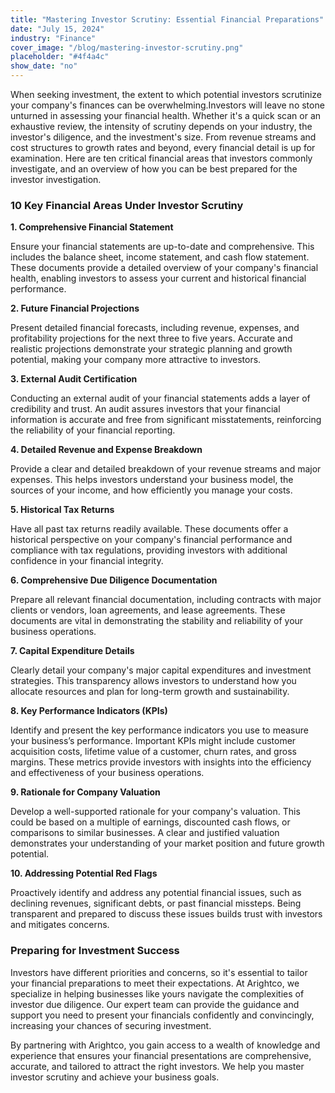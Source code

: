 ```yaml
---
title: "Mastering Investor Scrutiny: Essential Financial Preparations"
date: "July 15, 2024"
industry: "Finance"
cover_image: "/blog/mastering-investor-scrutiny.png"
placeholder: "#4f4a4c"
show_date: "no"
---
```


When seeking investment, the extent to which potential investors scrutinize your company's finances can be overwhelming.Investors will leave no stone unturned in assessing your financial health. Whether it's a quick scan or an exhaustive review, the intensity of scrutiny depends on your industry, the investor's diligence, and the investment's size. From revenue streams and cost structures to growth rates and beyond, every financial detail is up for examination. Here are ten critical financial areas that investors commonly investigate, and an overview of how you can be best prepared for the investor investigation.

### **10 Key Financial Areas Under Investor Scrutiny**

**1. Comprehensive Financial Statement**

Ensure your financial statements are up-to-date and comprehensive. This includes the balance sheet, income statement, and cash flow statement. These documents provide a detailed overview of your company's financial health, enabling investors to assess your current and historical financial performance.

**2. Future Financial Projections**

Present detailed financial forecasts, including revenue, expenses, and profitability projections for the next three to five years. Accurate and realistic projections demonstrate your strategic planning and growth potential, making your company more attractive to investors.

**3. External Audit Certification**

Conducting an external audit of your financial statements adds a layer of credibility and trust. An audit assures investors that your financial information is accurate and free from significant misstatements, reinforcing the reliability of your financial reporting.

**4. Detailed Revenue and Expense Breakdown**

Provide a clear and detailed breakdown of your revenue streams and major expenses. This helps investors understand your business model, the sources of your income, and how efficiently you manage your costs.

**5. Historical Tax Returns**

Have all past tax returns readily available. These documents offer a historical perspective on your company's financial performance and compliance with tax regulations, providing investors with additional confidence in your financial integrity.

**6. Comprehensive Due Diligence Documentation**

Prepare all relevant financial documentation, including contracts with major clients or vendors, loan agreements, and lease agreements. These documents are vital in demonstrating the stability and reliability of your business operations.

**7. Capital Expenditure Details**

Clearly detail your company's major capital expenditures and investment strategies. This transparency allows investors to understand how you allocate resources and plan for long-term growth and sustainability.

**8. Key Performance Indicators (KPIs)**

Identify and present the key performance indicators you use to measure your business’s performance. Important KPIs might include customer acquisition costs, lifetime value of a customer, churn rates, and gross margins. These metrics provide investors with insights into the efficiency and effectiveness of your business operations.

**9. Rationale for Company Valuation**

Develop a well-supported rationale for your company's valuation. This could be based on a multiple of earnings, discounted cash flows, or comparisons to similar businesses. A clear and justified valuation demonstrates your understanding of your market position and future growth potential.

**10. Addressing Potential Red Flags**

Proactively identify and address any potential financial issues, such as declining revenues, significant debts, or past financial missteps. Being transparent and prepared to discuss these issues builds trust with investors and mitigates concerns.

### **Preparing for Investment Success**

Investors have different priorities and concerns, so it's essential to tailor your financial preparations to meet their expectations. At Arightco, we specialize in helping businesses like yours navigate the complexities of investor due diligence. Our expert team can provide the guidance and support you need to present your financials confidently and convincingly, increasing your chances of securing investment.

By partnering with Arightco, you gain access to a wealth of knowledge and experience that ensures your financial presentations are comprehensive, accurate, and tailored to attract the right investors. We help you master investor scrutiny and achieve your business goals.



